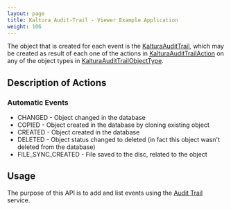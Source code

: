 ```yaml
---
layout: page
title: Kaltura Audit-Trail - Viewer Example Application
weight: 106
---
```


The object that is created for each event is the [KalturaAuditTrail](https://developer.kaltura.com/api-docs/Secure_Control_and_Govern/auditTrail), which may be created as result of each one of the actions in [KalturaAuditTrailAction](https://developer.kaltura.com/api-docs/General_Objects/Enums/KalturaAuditTrailAction) on any of the object types in [KalturaAuditTrailObjectType](https://developer.kaltura.com/api-docs/General_Objects/Enums/KalturaAuditTrailObjectType).

## Description of Actions  

### Automatic Events  

* CHANGED - Object changed in the database
* COPIED - Object created in the database by cloning existing object
* CREATED - Object created in the database
* DELETED - Object status changed to deleted (in fact this object wasn't deleted from the database)
* FILE_SYNC_CREATED - File saved to the disc, related to the object

## Usage  

The purpose of this API is to add and list events using the [Audit Trail](https://developer.kaltura.com/api-docs/#/auditTrail) service.

